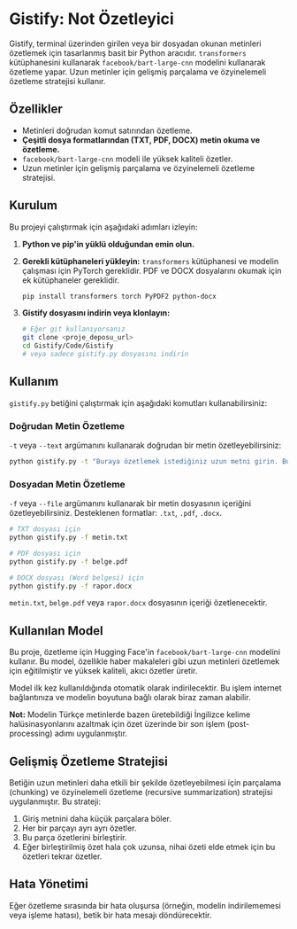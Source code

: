 # Gistify: Not Özetleyici

Gistify, terminal üzerinden girilen veya bir dosyadan okunan metinleri özetlemek için tasarlanmış basit bir Python aracıdır. `transformers` kütüphanesini kullanarak `facebook/bart-large-cnn` modelini kullanarak özetleme yapar. Uzun metinler için gelişmiş parçalama ve özyinelemeli özetleme stratejisi kullanır.

## Özellikler

- Metinleri doğrudan komut satırından özetleme.
- **Çeşitli dosya formatlarından (TXT, PDF, DOCX) metin okuma ve özetleme.**
- `facebook/bart-large-cnn` modeli ile yüksek kaliteli özetler.
- Uzun metinler için gelişmiş parçalama ve özyinelemeli özetleme stratejisi.

## Kurulum

Bu projeyi çalıştırmak için aşağıdaki adımları izleyin:

1.  **Python ve pip'in yüklü olduğundan emin olun.**

2.  **Gerekli kütüphaneleri yükleyin:**
    `transformers` kütüphanesi ve modelin çalışması için PyTorch gereklidir. PDF ve DOCX dosyalarını okumak için ek kütüphaneler gereklidir.

    ```bash
    pip install transformers torch PyPDF2 python-docx
    ```

3.  **Gistify dosyasını indirin veya klonlayın:**

    ```bash
    # Eğer git kullanıyorsanız
    git clone <proje_deposu_url>
    cd Gistify/Code/Gistify
    # veya sadece gistify.py dosyasını indirin
    ```

## Kullanım

`gistify.py` betiğini çalıştırmak için aşağıdaki komutları kullanabilirsiniz:

### Doğrudan Metin Özetleme

`-t` veya `--text` argümanını kullanarak doğrudan bir metin özetleyebilirsiniz:

```bash
python gistify.py -t "Buraya özetlemek istediğiniz uzun metni girin. Bu metin, önemli bilgileri içeren ve özetlenmesi gereken bir paragraf veya daha uzun bir yazı olabilir."
```

### Dosyadan Metin Özetleme

`-f` veya `--file` argümanını kullanarak bir metin dosyasının içeriğini özetleyebilirsiniz. Desteklenen formatlar: `.txt`, `.pdf`, `.docx`.

```bash
# TXT dosyası için
python gistify.py -f metin.txt

# PDF dosyası için
python gistify.py -f belge.pdf

# DOCX dosyası (Word belgesi) için
python gistify.py -f rapor.docx
```

`metin.txt`, `belge.pdf` veya `rapor.docx` dosyasının içeriği özetlenecektir.

## Kullanılan Model

Bu proje, özetleme için Hugging Face'in `facebook/bart-large-cnn` modelini kullanır. Bu model, özellikle haber makaleleri gibi uzun metinleri özetlemek için eğitilmiştir ve yüksek kaliteli, akıcı özetler üretir.

Model ilk kez kullanıldığında otomatik olarak indirilecektir. Bu işlem internet bağlantınıza ve modelin boyutuna bağlı olarak biraz zaman alabilir.

**Not:** Modelin Türkçe metinlerde bazen üretebildiği İngilizce kelime halüsinasyonlarını azaltmak için özet üzerinde bir son işlem (post-processing) adımı uygulanmıştır.

## Gelişmiş Özetleme Stratejisi

Betiğin uzun metinleri daha etkili bir şekilde özetleyebilmesi için parçalama (chunking) ve özyinelemeli özetleme (recursive summarization) stratejisi uygulanmıştır. Bu strateji:
1.  Giriş metnini daha küçük parçalara böler.
2.  Her bir parçayı ayrı ayrı özetler.
3.  Bu parça özetlerini birleştirir.
4.  Eğer birleştirilmiş özet hala çok uzunsa, nihai özeti elde etmek için bu özetleri tekrar özetler.

## Hata Yönetimi

Eğer özetleme sırasında bir hata oluşursa (örneğin, modelin indirilememesi veya işleme hatası), betik bir hata mesajı döndürecektir.